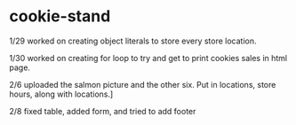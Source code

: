 # cookie-stand

1/29 worked on creating object literals to store every store location.

1/30 worked on creating for loop to try and get to print cookies sales in html page.

2/6 uploaded the salmon picture and the other six. Put in locations, store hours, along with locations.]

2/8 fixed table, added form, and tried to add footer 